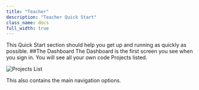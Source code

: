 ```yaml
---
title: "Teacher"
description: "Teacher Quick Start"
class_name: docs
full_width: true
---
```


This Quick Start section should help you get up and running as quickly as possible.
##The Dashboard
The Dashboard is the first screen you see when you sign in. You will see all your own code Projects listed.

![Projects List](/img/docs/projects_list.png)

This also contains the main navigation options.

